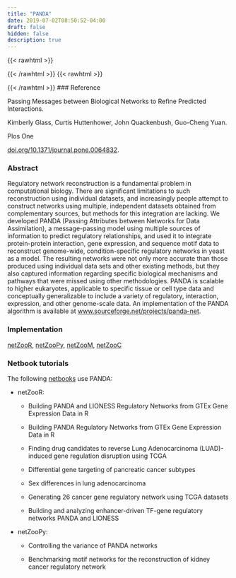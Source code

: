 ```yaml
---
title: "PANDA"
date: 2019-07-02T08:50:52-04:00
draft: false
hidden: false
description: true
---
```


{{< rawhtml >}}
<script type='text/javascript' src='https://d1bxh8uas1mnw7.cloudfront.net/assets/embed.js'></script>
{{< /rawhtml >}}
{{< rawhtml >}}
<div data-badge-popover="right" data-badge-type="donut" data-doi="10.1371/journal.pone.0064832" data-hide-no-mentions="true" class="altmetric-embed"></div>
{{< /rawhtml >}}
### Reference

Passing Messages between Biological Networks to Refine Predicted Interactions. 

Kimberly Glass, Curtis Huttenhower, John Quackenbush, Guo-Cheng Yuan.

Plos One

[doi.org/10.1371/journal.pone.0064832](https://www.ncbi.nlm.nih.gov/pubmed/23741402).

### Abstract

Regulatory network reconstruction is a fundamental problem in computational biology. There are significant limitations to such reconstruction using individual datasets, and increasingly people attempt to construct networks using multiple, independent datasets obtained from complementary sources, but methods for this integration are lacking. We developed PANDA (Passing Attributes between Networks for Data Assimilation), a message-passing model using multiple sources of information to predict regulatory relationships, and used it to integrate protein-protein interaction, gene expression, and sequence motif data to reconstruct genome-wide, condition-specific regulatory networks in yeast as a model. The resulting networks were not only more accurate than those produced using individual data sets and other existing methods, but they also captured information regarding specific biological mechanisms and pathways that were missed using other methodologies. PANDA is scalable to higher eukaryotes, applicable to specific tissue or cell type data and conceptually generalizable to include a variety of regulatory, interaction, expression, and other genome-scale data. An implementation of the PANDA algorithm is available at www.sourceforge.net/projects/panda-net.

### Implementation

[netZooR](https://github.com/netZoo/netZooR), [netZooPy](https://github.com/netZoo/netZooPy), [netZooM](https://github.com/netZoo/netZooM), [netZooC](https://github.com/netZoo/netZooC)

### Netbook tutorials

The following [netbooks](http://netbooks.networkmedicine.org) use PANDA:

- netZooR:

	- Building PANDA and LIONESS Regulatory Networks from GTEx Gene Expression Data in R

	- Building PANDA Regulatory Networks from GTEx Gene Expression Data in R

	- Finding drug candidates to reverse Lung Adenocarcinoma (LUAD)-induced gene regulation disruption using TCGA

	- Differential gene targeting of pancreatic cancer subtypes

	- Sex differences in lung adenocarcinoma

	- Generating 26 cancer gene regulatory network using TCGA datasets

	- Building and analyzing enhancer-driven TF-gene regulatory networks PANDA and LIONESS

- netZooPy:

	- Controlling the variance of PANDA networks

	- Benchmarking motif networks for the reconstruction of kidney cancer regulatory network


